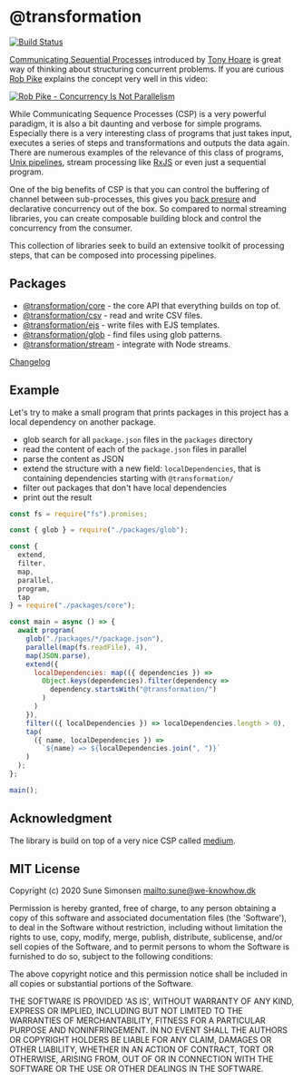 # @transformation

[![Build Status](https://travis-ci.org/sunesimonsen/transformation.svg?branch=master)](https://travis-ci.org/sunesimonsen/transformation)

[Communicating Sequential
Processes](https://dl.acm.org/doi/pdf/10.1145/359576.359585) introduced by [Tony
Hoare](https://en.wikipedia.org/wiki/Tony_Hoare) is great way of thinking about
structuring concurrent problems. If you are curious [Rob
Pike](https://en.wikipedia.org/wiki/Rob_Pike) explains the concept very well in
this video:

[![Rob Pike - Concurrency Is Not Parallelism](https://i.ytimg.com/vi/cN_DpYBzKso/hqdefault.jpg)](https://www.youtube.com/watch?v=cN_DpYBzKso)

While Communicating Sequence Processes (CSP) is a very powerful paradigm, it is
also a bit daunting and verbose for simple programs. Especially there is a very
interesting class of programs that just takes input, executes a series of steps
and transformations and outputs the data again. There are numerous examples of
the relevance of this class of programs, [Unix
pipelines](<https://en.wikipedia.org/wiki/Pipeline_(Unix)>), stream processing
like [RxJS](https://rxjs-dev.firebaseapp.com/) or even just a sequential
program.

One of the big benefits of CSP is that you can control the buffering of channel
between sub-processes, this gives you [back
presure](https://en.wikipedia.org/wiki/Back_pressure) and declarative
concurrency out of the box. So compared to normal streaming libraries, you can
create composable building block and control the concurrency from the consumer.

This collection of libraries seek to build an extensive toolkit of processing
steps, that can be composed into processing pipelines.

## Packages

- [@transformation/core](./packages/core/Readme.md) - the core API that everything builds on top of.
- [@transformation/csv](./packages/csv/Readme.md) - read and write CSV files.
- [@transformation/ejs](./packages/ejs/Readme.md) - write files with EJS templates.
- [@transformation/glob](./packages/glob/Readme.md) - find files using glob patterns.
- [@transformation/stream](./packages/stream/Readme.md) - integrate with Node streams.

[Changelog](./CHANGELOG.md)

## Example

Let's try to make a small program that prints packages in this project has a
local dependency on another package.

- glob search for all `package.json` files in the `packages` directory
- read the content of each of the `package.json` files in parallel
- parse the content as JSON
- extend the structure with a new field: `localDependencies`, that is containing
  dependencies starting with `@transformation/`
- filter out packages that don't have local dependencies
- print out the result

```js
const fs = require("fs").promises;

const { glob } = require("./packages/glob");

const {
  extend,
  filter,
  map,
  parallel,
  program,
  tap
} = require("./packages/core");

const main = async () => {
  await program(
    glob("./packages/*/package.json"),
    parallel(map(fs.readFile), 4),
    map(JSON.parse),
    extend({
      localDependencies: map(({ dependencies }) =>
        Object.keys(dependencies).filter(dependency =>
          dependency.startsWith("@transformation/")
        )
      )
    }),
    filter(({ localDependencies }) => localDependencies.length > 0),
    tap(
      ({ name, localDependencies }) =>
        `${name} => ${localDependencies.join(", ")}`
    )
  );
};

main();
```

## Acknowledgment

The library is build on top of a very nice CSP called [medium](https://www.npmjs.com/package/medium).

## MIT License

Copyright (c) 2020 Sune Simonsen <mailto:sune@we-knowhow.dk>

Permission is hereby granted, free of charge, to any person obtaining
a copy of this software and associated documentation files (the
'Software'), to deal in the Software without restriction, including
without limitation the rights to use, copy, modify, merge, publish,
distribute, sublicense, and/or sell copies of the Software, and to
permit persons to whom the Software is furnished to do so, subject to
the following conditions:

The above copyright notice and this permission notice shall be
included in all copies or substantial portions of the Software.

THE SOFTWARE IS PROVIDED 'AS IS', WITHOUT WARRANTY OF ANY KIND,
EXPRESS OR IMPLIED, INCLUDING BUT NOT LIMITED TO THE WARRANTIES OF
MERCHANTABILITY, FITNESS FOR A PARTICULAR PURPOSE AND
NONINFRINGEMENT. IN NO EVENT SHALL THE AUTHORS OR COPYRIGHT HOLDERS BE
LIABLE FOR ANY CLAIM, DAMAGES OR OTHER LIABILITY, WHETHER IN AN ACTION
OF CONTRACT, TORT OR OTHERWISE, ARISING FROM, OUT OF OR IN CONNECTION
WITH THE SOFTWARE OR THE USE OR OTHER DEALINGS IN THE SOFTWARE.

